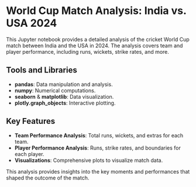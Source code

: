 
# World Cup Match Analysis: India vs. USA 2024

This Jupyter notebook provides a detailed analysis of the cricket World Cup match between India and the USA in 2024. The analysis covers team and player performance, including runs, wickets, strike rates, and more.

## Tools and Libraries
- **pandas**: Data manipulation and analysis.
- **numpy**: Numerical computations.
- **seaborn** & **matplotlib**: Data visualization.
- **plotly.graph_objects**: Interactive plotting.

## Key Features
- **Team Performance Analysis**: Total runs, wickets, and extras for each team.
- **Player Performance Analysis**: Runs, strike rates, and boundaries for each player.
- **Visualizations**: Comprehensive plots to visualize match data.

This analysis provides insights into the key moments and performances that shaped the outcome of the match.
